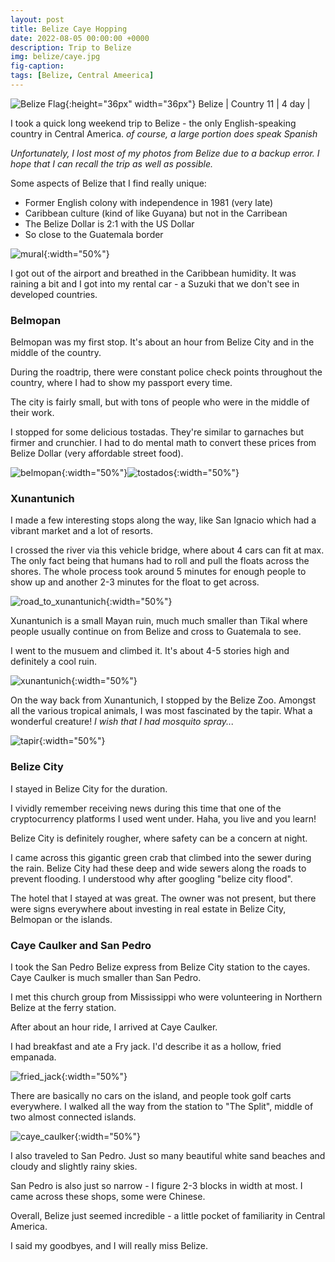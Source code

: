 ```yaml
---
layout: post
title: Belize Caye Hopping 
date: 2022-08-05 00:00:00 +0000
description: Trip to Belize
img: belize/caye.jpg
fig-caption:
tags: [Belize, Central Ameerica]
---
```


![Belize Flag]({{site.baseurl}}/assets/img/flags/4x3/bz.svg){:height="36px" width="36px"} Belize \| Country 11 \| 4 day \| 

I took a quick long weekend trip to Belize - the only English-speaking country in Central America. *of course, a large portion does speak Spanish* 

*Unfortunately, I lost most of my photos from Belize due to a backup error. I hope that I can recall the trip as well as possible.* 

Some aspects of Belize that I find really unique: 
* Former English colony with independence in 1981 (very late)
* Caribbean culture (kind of like Guyana) but not in the Carribean
* The Belize Dollar is 2:1 with the US Dollar 
* So close to the Guatemala border

![mural]({{site.baseurl}}/assets/img/belize/mural.jpg){:width="50%"}

I got out of the airport and breathed in the Caribbean humidity. It was raining a bit and I got into my rental car - a Suzuki that we don't see in developed countries. 

### Belmopan

Belmopan was my first stop. It's about an hour from Belize City and in the middle of the country. 

During the roadtrip, there were constant police check points throughout the country, where I had to show my passport every time. 

The city is fairly small, but with tons of people who were in the middle of their work. 

I stopped for some delicious tostadas. They're similar to garnaches but firmer and crunchier. I had to do mental math to convert these prices from Belize Dollar (very affordable street food). 

![belmopan]({{site.baseurl}}/assets/img/belize/belmopan.jpg){:width="50%"}![tostados]({{site.baseurl}}/assets/img/belize/tostados.jpg){:width="50%"}

### Xunantunich

I made a few interesting stops along the way, like San Ignacio which had a vibrant market and a lot of resorts. 

I crossed the river via this vehicle bridge, where about 4 cars can fit at max. The only fact being that humans had to roll and pull the floats across the shores. The whole process took around 5 minutes for enough people to show up and another 2-3 minutes for the float to get across. 

![road_to_xunantunich]({{site.baseurl}}/assets/img/belize/road_to_xunantunich.jpg){:width="50%"}

Xunantunich is a small Mayan ruin, much much smaller than Tikal where people usually continue on from Belize and cross to Guatemala to see. 

I went to the musuem and climbed it. It's about 4-5 stories high and definitely a cool ruin. 

![xunantunich]({{site.baseurl}}/assets/img/belize/xunantunich.jpg){:width="50%"}

On the way back from Xunantunich, I stopped by the Belize Zoo. Amongst all the various tropical animals, I was most fascinated by the tapir. What a wonderful creature! *I wish that I had mosquito spray...*

![tapir]({{site.baseurl}}/assets/img/belize/tapir.jpg){:width="50%"}

### Belize City 

I stayed in Belize City for the duration. 

I vividly remember receiving news during this time that one of the cryptocurrency platforms I used went under. Haha, you live and you learn!

Belize City is definitely rougher, where safety can be a concern at night. 

I came across this gigantic green crab that climbed into the sewer during the rain. Belize City had these deep and wide sewers along the roads to prevent flooding. I understood why after googling "belize city flood". 

The hotel that I stayed at was great. The owner was not present, but there were signs everywhere about investing in real estate in Belize City, Belmopan or the islands. 

### Caye Caulker and San Pedro

I took the San Pedro Belize express from Belize City station to the cayes. Caye Caulker is much smaller than San Pedro. 

I met this church group from Mississippi who were volunteering in Northern Belize at the ferry station.

After about an hour ride, I arrived at Caye Caulker. 

I had breakfast and ate a Fry jack. I'd describe it as a hollow, fried empanada.

![fried_jack]({{site.baseurl}}/assets/img/belize/fried_jack.jpg){:width="50%"}

There are basically no cars on the island, and people took golf carts everywhere. I walked all the way from the station to "The Split", middle of two almost connected islands. 

![caye_caulker]({{site.baseurl}}/assets/img/belize/caye_caulker.jpg){:width="50%"}

I also traveled to San Pedro. Just so many beautiful white sand beaches and cloudy and slightly rainy skies. 

San Pedro is also just so narrow - I figure 2-3 blocks in width at most. I came across these shops, some were Chinese. 

Overall, Belize just seemed incredible - a little pocket of familiarity in Central America. 

I said my goodbyes, and I will really miss Belize. 
